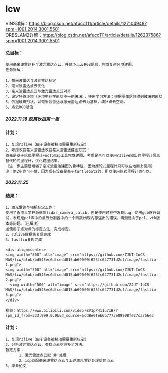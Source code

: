 # lcw

VINS详解：https://blog.csdn.net/afucc111/article/details/127104948?spm=1001.2014.3001.5501  
ORBSLAM2详解：https://blog.csdn.net/afucc111/article/details/126237586?spm=1001.2014.3001.5501  

#### 总目标：
    使用毫米波雷达补全激光雷达点云，并赋予点云RGB信息，完成复杂环境建图。  
    任务拆解：  
    
    1、毫米波雷达与激光雷达标定    
    2、毫米波雷达点云优化
    3、毫米波雷达点云与激光雷达点云对齐
    4、设定特殊环境（环境中存在形状不一的玻璃），使用学习方法：根据图像信息得到玻璃的形状
    5、依据玻璃形状，以毫米波雷达与激光雷达点云为基础，填补点云空洞。
    6、点云RGB赋值

##### 2022.11.18 脱离秋招第一周        
#### 计划：  

    1、复现r3live（由于设备被移动需要重新标定）
    2、考虑改变毫米波雷达改变毫米波雷达建图方式：  
    原先是基于轮式里程计+octomap工具完成建图、考虑是否可以使用r3live输出的里程计信息替代轮式里程计，优化建图结果。  
    （这一步主要是增强了毫米波雷达建图的鲁棒性，因为原轮式里程计只可以在地面上使用）
    注：第2步亦可不做，因为现有设备是基于turtlebot2的，所以使用轮式里程计也可以。
    
##### 2022.11.25  
#### 结果：  

    1、激光雷达与相机标定工作：
    使用了香港大学开源框架lidar_camera_calib，但是使用过程中发现bug，使用gdb逐行调试，发现是pcl库中的点云分割器中的一个函数出现内存溢出的错误，猜测是由于pcl、vtk版本等问题。（已解决）
    遂使用了点对点的标定方法，完成标定。
    2、r3live数据集复现完成 
    3、fastlio复现完成
    
    <div align=center>
    <img width="500" alt="image" src="https://github.com/ZJUT-IoCS-MAS/lcw/blob/bd545ec6dfcedd815ab69000f623fc647731d2cf/image/fastlio-1.png">
    <img width="500" alt="image" src="https://github.com/ZJUT-IoCS-MAS/lcw/blob/bd545ec6dfcedd815ab69000f623fc647731d2cf/image/fastlio-2.png">
      <img width="500" alt="image" src="https://github.com/ZJUT-IoCS-MAS/lcw/blob/bd545ec6dfcedd815ab69000f623fc647731d2cf/image/fastlio-3.png">
    </div>  
    
    视频：https://www.bilibili.com/video/BV1pP411u7xB/?spm_id_from=333.999.0.0&vd_source=6dd8e0feb6b7773e09908fe27ca756e3
    
    
#### 计划：  

    1、复现r3live（由于设备被移动需要重新标定）
    2、分析激光雷达点云，查找点云空洞补全方法。
    暂定方案：
          1、激光雷达点云取‘非’处理
          2、icp匹配毫米波雷达点云与上述激光雷达处理后的点云
    3、毕业论文
